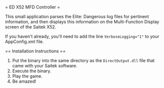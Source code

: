 ﻿= ED X52 MFD Controller =

This small application parses the Elite: Dangerous log files for pertinent information, and then displays this information on the Multi-Function Display screen of the Saitek X52. 

If you haven't already, you'll need to add the line
`VerboseLogging="1"` 
to your AppConfig.xml file. 

== Installation Instructions ==
1. Put the binary into the same directory as the `DirectOutput.dll` file that came with your Saitek software.
2. Execute the binary.
3. Play the game.
4. Be amazed!